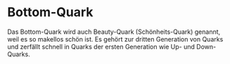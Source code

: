 # Bottom-Quark

Das Bottom-Quark wird auch Beauty-Quark (Schönheits-Quark) genannt, weil es so
makellos schön ist. Es gehört zur dritten Generation von Quarks und zerfällt
schnell in Quarks der ersten Generation wie Up- und Down-Quarks.
